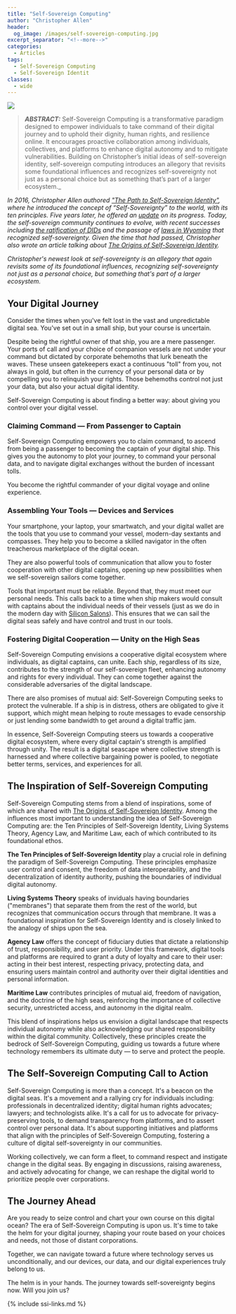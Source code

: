 ```yaml
---
title: "Self-Sovereign Computing"
author: "Christopher Allen"
header:
  og_image: /images/self-sovereign-computing.jpg
excerpt_separator: "<!--more-->"
categories:
  - Articles
tags:
  - Self-Sovereign Computing
  - Self-Sovereign Identit
classes:
  - wide
---
```


![](https://www.blockchaincommons.com/images/self-sovereign-computing.jpg)

> ***ABSTRACT:*** Self-Sovereign Computing is a transformative paradigm designed to empower individuals to take command of their digital journey and to uphold their dignity, human rights, and resilience online. It encourages proactive collaboration among individuals, collectives, and platforms to enhance digital autonomy and to mitigate vulnerabilities. Building on Christopher’s initial ideas of self-sovereign identity, self-sovereign computing introduces an allegory that revisits some foundational influences and recognizes self-sovereignty not just as a personal choice but as something that’s part of a larger ecosystem._

_In 2016, Christopher Allen authored ["The Path to Self-Sovereign Identity"](http://www.lifewithalacrity.com/2016/04/the-path-to-self-soverereign-identity.html), where he introduced the concept of “Self-Sovereignty” to the world, with its ten principles. Five years later, he offered an [update](https://www.blockchaincommons.com/musings/SSI-5-Years-On/) on its progress. Today, the self-sovereign community continues to evolve, with recent successes including [the ratification of DIDs](https://www.blockchaincommons.com/news/specifications/DIDs-Ratified/) and the passage of [laws in Wyoming](https://www.blockchaincommons.com/articles/Principal-Authority/) that recognized self-sovereignty. Given the time that had passed, Christopher also wrote an article talking about [The Origins of Self-Sovereign Identity](https://www.blockchaincommons.com/musings/origins-SSI/)._

_Christopher's newest look at self-sovereignty is an allegory that again revisits some of its foundational influences, recognizing self-sovereignty not just as a personal choice, but something that's part of a larger ecosystem._

<!--more-->

## Your Digital Journey

Consider the times when you've felt lost in the vast and unpredictable digital sea. You've set out in a small ship, but your course is uncertain.

Despite being the rightful owner of that ship, you are a mere passenger. Your ports of call and your choice of companion vessels are not under your command but dictated by corporate behemoths that lurk beneath the waves. These unseen gatekeepers exact a continuous "toll" from you, not always in gold, but often in the currency of your personal data or by compelling you to relinquish your rights. Those behemoths control not just your data, but also your actual digital identity.

Self-Sovereign Computing is about finding a better way: about giving you control over your digital vessel.

### Claiming Command — From Passenger to Captain

Self-Sovereign Computing empowers you to claim command, to ascend from being a passenger to becoming the captain of your digital ship. This gives you the autonomy to plot your journey, to command your personal data, and to navigate digital exchanges without the burden of incessant tolls.

You become the rightful commander of your digital voyage and online experience.

### Assembling Your Tools — Devices and Services

Your smartphone, your laptop, your smartwatch, and your digital wallet are the tools that you use to command your vessel, modern-day sextants and compasses. They help you to become a skilled navigator in the often treacherous marketplace of the digital ocean. 

They are also powerful tools of communication that allow you to foster cooperation with other digital captains, opening up new possibilities when we self-sovereign sailors come together.

Tools that important must be reliable. Beyond that, they must meet our personal needs. This calls back to a time when ship makers would consult with captains about the individual needs of their vessels (just as we do in the modern day with [Silicon Salons](https://www.siliconsalon.info/)). This ensures that we can sail the digital seas safely and have control and trust in our tools.

### Fostering Digital Cooperation — Unity on the High Seas

Self-Sovereign Computing envisions a cooperative digital ecosystem where individuals, as digital captains, can unite. Each ship, regardless of its size, contributes to the strength of our self-sovereign fleet, enhancing autonomy and rights for every individual. They can come together against the considerable adversaries of the digital landscape. 

There are also promises of mutual aid: Self-Sovereign Computing seeks to protect the vulnerable. If a ship is in distress, others are obligated to give it support, which might mean helping to route messages to evade censorship or just lending some bandwidth to get around a digital traffic jam.

In essence, Self-Sovereign Computing steers us towards a cooperative digital ecosystem, where every digital captain's strength is amplified through unity. The result is a digital seascape where collective strength is harnessed and where collective bargaining power is pooled, to negotiate better terms, services, and experiences for all.

## The Inspiration of Self-Sovereign Computing

Self-Sovereign Computing stems from a blend of inspirations, some of which are shared with [The Origins of Self-Sovereign Identity](https://www.blockchaincommons.com/musings/origins-SSI/). Among the influences most important to understanding the idea of Self-Sovereign Computing are: the Ten Principles of Self-Sovereign Identity, Living Systems Theory, Agency Law, and Maritime Law, each of which contributed to its foundational ethos.

**The Ten Principles of Self-Sovereign Identity** play a crucial role in defining the paradigm of Self-Sovereign Computing. These principles emphasize user control and consent, the freedom of data interoperability, and the decentralization of identity authority, pushing the boundaries of individual digital autonomy.

**Living Systems Theory** speaks of inviduals having boundaries ("membranes") that separate them from the rest of the world, but recognizes that communication occurs through that membrane. It was a foundational inspiration for Self-Sovereign Identity and is closely linked to the analogy of ships upon the sea.

**Agency Law** offers the concept of fiduciary duties that dictate a relationship of trust, responsibility, and user priority. Under this framework, digital tools and platforms are required to grant a duty of loyalty and care to their user: acting in their best interest, respecting privacy, protecting data, and ensuring users maintain control and authority over their digital identities and personal information.

**Maritime Law** contributes principles of mutual aid, freedom of navigation, and the doctrine of the high seas, reinforcing the importance of collective security, unrestricted access, and autonomy in the digital realm.

This blend of inspirations helps us envision a digital landscape that respects individual autonomy while also acknowledging our shared responsibility within the digital community. Collectively, these principles create the bedrock of Self-Sovereign Computing, guiding us towards a future where technology remembers its ultimate duty — to serve and protect the people. 

## The Self-Sovereign Computing Call to Action

Self-Sovereign Computing is more than a concept. It's a beacon on the digital seas. It's a movement and a rallying cry for individuals including: professionals in decentralized identity; digital human rights advocates; lawyers; and technologists alike. It's a call for us to advocate for privacy-preserving tools, to demand transparency from platforms, and to assert control over personal data. It's about supporting initiatives and platforms that align with the principles of Self-Sovereign Computing, fostering a culture of digital self-sovereignty in our communities.

Working collectively, we can form a fleet, to command respect and instigate change in the digital seas. By engaging in discussions, raising awareness, and actively advocating for change, we can reshape the digital world to prioritize people over corporations.

## The Journey Ahead

Are you ready to seize control and chart your own course on this digital ocean? The era of Self-Sovereign Computing is upon us. It's time to take the helm for your digital journey, shaping your route based on your choices and needs, not those of distant corporations.

Together, we can navigate toward a future where technology serves us unconditionally, and our devices, our data, and our digital experiences truly belong to us. 

The helm is in your hands. The journey towards self-sovereignty begins now. Will you join us?

{% include ssi-links.md %}

